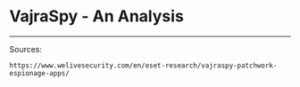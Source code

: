 # VajraSpy - An Analysis



---
Sources:
```
https://www.welivesecurity.com/en/eset-research/vajraspy-patchwork-espionage-apps/
```